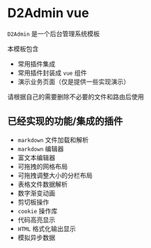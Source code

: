 # D2Admin vue

`D2Admin` 是一个后台管理系统模板

本模板包含

* 常用插件集成
* 常用插件封装成 `vue` 组件
* 演示业务页面（仅是提供一些实现演示）

请根据自己的需要删除不必要的文件和路由后使用

## 已经实现的功能/集成的插件

* `markdown` 文件加载和解析
* `markdown` 编辑器
* 富文本编辑器
* 可拖拽的网格布局
* 可拖拽调整大小的分栏布局
* 表格文件数据解析
* 数字渐变动画
* 剪切板操作
* `cookie` 操作库
* 代码高亮显示
* `HTML` 格式化输出显示
* 模拟异步数据






